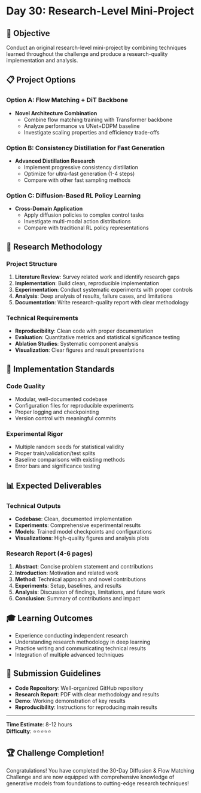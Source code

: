 # Day 30: Research-Level Mini-Project

## 🎯 Objective
Conduct an original research-level mini-project by combining techniques learned throughout the challenge and produce a research-quality implementation and analysis.

## 📋 Project Options

### Option A: Flow Matching + DiT Backbone
- **Novel Architecture Combination**
  - Combine flow matching training with Transformer backbone
  - Analyze performance vs UNet+DDPM baseline
  - Investigate scaling properties and efficiency trade-offs

### Option B: Consistency Distillation for Fast Generation
- **Advanced Distillation Research**
  - Implement progressive consistency distillation
  - Optimize for ultra-fast generation (1-4 steps)
  - Compare with other fast sampling methods

### Option C: Diffusion-Based RL Policy Learning
- **Cross-Domain Application**
  - Apply diffusion policies to complex control tasks
  - Investigate multi-modal action distributions
  - Compare with traditional RL policy representations

## 🔬 Research Methodology

### Project Structure
1. **Literature Review**: Survey related work and identify research gaps
2. **Implementation**: Build clean, reproducible implementation
3. **Experimentation**: Conduct systematic experiments with proper controls
4. **Analysis**: Deep analysis of results, failure cases, and limitations
5. **Documentation**: Write research-quality report with clear methodology

### Technical Requirements
- **Reproducibility**: Clean code with proper documentation
- **Evaluation**: Quantitative metrics and statistical significance testing
- **Ablation Studies**: Systematic component analysis
- **Visualization**: Clear figures and result presentations

## 🔧 Implementation Standards

### Code Quality
- Modular, well-documented codebase
- Configuration files for reproducible experiments
- Proper logging and checkpointing
- Version control with meaningful commits

### Experimental Rigor
- Multiple random seeds for statistical validity
- Proper train/validation/test splits
- Baseline comparisons with existing methods
- Error bars and significance testing

## 📊 Expected Deliverables

### Technical Outputs
- **Codebase**: Clean, documented implementation
- **Experiments**: Comprehensive experimental results
- **Models**: Trained model checkpoints and configurations
- **Visualizations**: High-quality figures and analysis plots

### Research Report (4-6 pages)
1. **Abstract**: Concise problem statement and contributions
2. **Introduction**: Motivation and related work
3. **Method**: Technical approach and novel contributions
4. **Experiments**: Setup, baselines, and results
5. **Analysis**: Discussion of findings, limitations, and future work
6. **Conclusion**: Summary of contributions and impact

## 🎓 Learning Outcomes
- Experience conducting independent research
- Understanding research methodology in deep learning
- Practice writing and communicating technical results
- Integration of multiple advanced techniques

## 📖 Submission Guidelines
- **Code Repository**: Well-organized GitHub repository
- **Research Report**: PDF with clear methodology and results
- **Demo**: Working demonstration of key results
- **Reproducibility**: Instructions for reproducing main results

---
**Time Estimate**: 8-12 hours  
**Difficulty**: ⭐⭐⭐⭐⭐

## 🏆 Challenge Completion!
Congratulations! You have completed the 30-Day Diffusion & Flow Matching Challenge and are now equipped with comprehensive knowledge of generative models from foundations to cutting-edge research techniques!